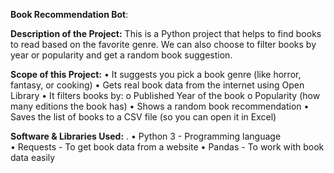 **Book Recommendation Bot**:

**Description of the Project:**
        This is a Python project that helps to find books to read based on the favorite genre. We can also choose to filter books by year or popularity and get a random book suggestion.

**Scope of this Project:**
  •	It suggests you pick a book genre (like horror, fantasy, or cooking)
  •	Gets real book data from the internet using Open Library
  •	It filters books by:
      o	Published Year of the book 
      o	Popularity (how many editions the book has)
  •	Shows a random book recommendation
  •	Saves the list of books to a CSV file (so you can open it in Excel)

**Software & Libraries Used:**
. •	Python 3 - Programming language            
  •	Requests - To get book data from a website 
  •	Pandas - To work with book data easily   


